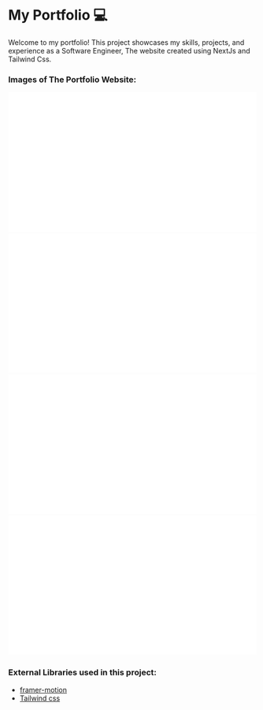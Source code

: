 # My Portfolio 💻

Welcome to my portfolio! This project showcases my skills, projects, and experience as a Software Engineer, The website created using NextJs and Tailwind Css. <br />


### Images of The Portfolio Website:

![Nextjs Portfolio Website](https://github.com/idoufkirkamal/portfolio/blob/main/public/website_images/test.png)
![Nextjs Portfolio Website](https://github.com/idoufkirkamal/portfolio/blob/main/public/website_images/test.png)
![Nextjs Portfolio Website](https://github.com/idoufkirkamal/portfolio/blob/main/public/website_images/test.png)
![Nextjs Portfolio Website](https://github.com/idoufkirkamal/portfolio/blob/main/public/website_images/test.png)


### External Libraries used in this project:

- [framer-motion](https://www.framer.com/motion/) <br />
- [Tailwind css](https://tailwindcss.com/) <br />


